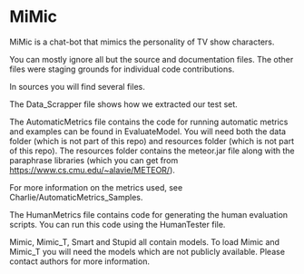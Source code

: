 # MiMic
MiMic is a chat-bot that mimics the personality of TV show characters.

You can mostly ignore all but the source and documentation files. The other files were staging grounds for individual code contributions.

In sources you will find several files.

The Data_Scrapper file shows how we extracted our test set.

The AutomaticMetrics file contains the code for running automatic metrics and examples can be found in EvaluateModel.
You will need both the data folder (which is not part of this repo) and resources folder (which is not part of this repo). The resources folder contains the meteor.jar file along with the paraphrase libraries (which you can get from https://www.cs.cmu.edu/~alavie/METEOR/).

For more information on the metrics used, see Charlie/AutomaticMetrics_Samples.

The HumanMetrics file contains code for generating the human evaluation scripts. You can run this code using the HumanTester file.

Mimic, Mimic_T, Smart and Stupid all contain models. To load Mimic and Mimic_T you will need the models which are not publicly available. Please contact authors for more information.
